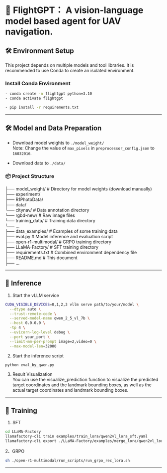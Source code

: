 # 🚀 FlightGPT： A vision-language model based agent for UAV navigation.

## 🛠️ Environment Setup

This project depends on multiple models and tool libraries. It is recommended to use Conda to create an isolated environment.

### Install Conda Environment

```bash
- conda create -n flightgpt python=3.10
- conda activate flightgpt

- pip install -r requirements.txt
```

---

## 🛠️ Model and Data Preparation

* Download model weights to `./model_weight/`  
  Note: Change the value of `max_pixels` in `preprocessor_config.json` to `16032016`.

* Download data to `./data/`

### 📦 Project Structure
├── model_weight/ # Directory for model weights (download manually)  
├── experiment/  
├── R1PhotoData/  
├── data/  
    └── citynav/ # Data annotation directory  
    └── rgbd-new/ # Raw image files  
    └── training_data/ # Training data directory  
    └── ...  
├── data_examples/ # Examples of some training data  
├── eval.py # Model inference and evaluation script  
├── open-r1-multimodal/ # GRPO training directory  
├── LLaMA-Factory/ # SFT training directory  
├── requirements.txt # Combined environment dependency file  
├── README.md # This document  
├── ...  

---

## 🚀 Inference

1. Start the vLLM service
```bash
CUDA_VISIBLE_DEVICES=0,1,2,3 vllm serve path/to/your/model \
  --dtype auto \
  --trust-remote-code \
  --served-model-name qwen_2_5_vl_7b \
  --host 0.0.0.0 \
  -tp 4 \
  --uvicorn-log-level debug \
  --port your_port \
  --limit-mm-per-prompt image=2,video=0 \
  --max-model-len=32000
```

2. Start the inference script

```bash
python eval_by_qwen.py
```

3. Result Visualization  
You can use the visualize_prediction function to visualize the predicted target coordinates and the landmark bounding boxes, as well as the actual target coordinates and landmark bounding boxes.

---

## 🚀 Training
1. SFT
```bash
cd LLaMA-Factory
llamafactory-cli train examples/train_lora/qwen2vl_lora_sft.yaml
llamafactory-cli export ./LLaMA-Factory/examples/merge_lora/qwen2vl_lora_sft.yaml
```


2、GRPO
```bash
sh ./open-r1-multimodal/run_scripts/run_grpo_rec_lora.sh
```

---

